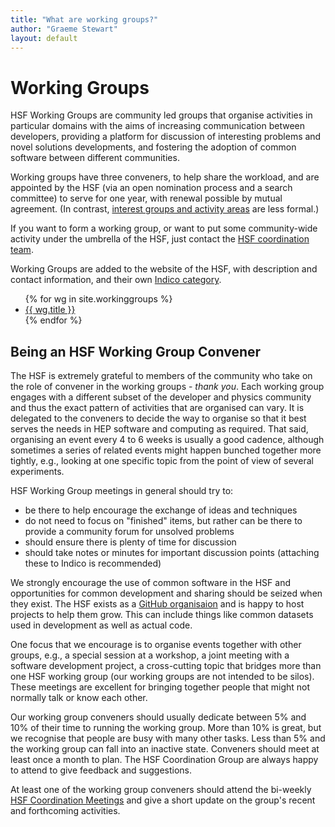 ```yaml
---
title: "What are working groups?"
author: "Graeme Stewart"
layout: default
---
```


# Working Groups

HSF Working Groups are community led groups that organise activities
in particular domains with the aims of increasing communication
between developers, providing a platform for discussion of interesting
problems and novel solutions developments, and fostering the adoption
of common software between different communities.

Working groups have three conveners, to help share the workload, and
are appointed by the HSF (via an open nomination process and a search
committee) to serve for one year, with renewal possible by mutual
agreement. (In contrast, [interest groups and activity areas](https://github.com/HSF)
are less formal.)

If you want to form a working group, or want to put some community-wide
activity under the umbrella of the HSF,
just contact the
[HSF coordination team](mailto:hsf-coordination@googlegroups.com).

Working Groups are added to the website of the HSF, with 
description and contact information, and their own
[Indico category](https://indico.cern.ch/category/7972/).

<ul class="list">
{% for wg in site.workinggroups %}
  <li> <a href="{{ wg.url }}">{{ wg.title }}</a></li>
{% endfor %}
</ul>

## Being an HSF Working Group Convener

The HSF is extremely grateful to members of the community who take on the role
of convener in the working groups - *thank you*. Each working group engages
with a different subset of the developer and physics community and thus the
exact pattern of activities that are organised can vary. It is delegated to the
conveners to decide the way to organise so that it best serves the needs in
HEP software and computing as required. That said, organising an event every
4 to 6 weeks is usually a good cadence, although sometimes a series of related
events might happen bunched together more tightly, e.g., looking at one
specific topic from the point of view of several experiments.

HSF Working Group meetings in general should try to:

- be there to help encourage the exchange of ideas and techniques
- do not need to focus on "finished" items, but rather can be there
  to provide a community forum for unsolved problems
- should ensure there is plenty of time for discussion
- should take notes or minutes for important discussion points (attaching these
  to Indico is recommended)

We strongly encourage the use of common software in the HSF and opportunities
for common development and sharing should be seized when they exist. The HSF
exists as a [GitHub organisaion](https://github.com/HSF) and is happy
to host projects to help them grow. This can include things like common
datasets used in development as well as actual code.

One focus that we encourage is to organise events together with other
groups, e.g., a special session at a workshop, a joint meeting with
a software development project, a cross-cutting topic that bridges
more than one HSF working group (our working groups are not intended to 
be silos). These meetings are excellent for bringing together
people that might not normally talk or know each other.

Our working group conveners should usually dedicate between 5% and 10% of their
time to running the working group. More than 10% is great, but we recognise
that people are busy with many other tasks. Less than 5% and the working group
can fall into an inactive state. Conveners should meet at least once a month to
plan. The HSF Coordination Group are always happy to attend to give feedback
and suggestions.

At least one of the working group conveners should attend the bi-weekly
[HSF Coordination Meetings](https://indico.cern.ch/category/7970/) and
give a short update on the group's recent and forthcoming activities.

